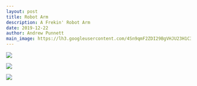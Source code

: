 ```yaml
---
layout: post
title: Robot Arm
description: A Frekin' Robot Arm
date: 2019-12-22
author: Andrew Punnett
main_image: https://lh3.googleusercontent.com/4Sn9qmF2ZDI29BgVHJU23H1C3sOcWLplMy-W0vzwZZaeQMACeOk_NC_tMoMxk6GOimCWza-jcdFqvozNHGg7dD7TZMpf-Bu5jNyoA9LUe0rh5r_RQt4RKT2ucHxUkSvNjkfx8ef-7aA=w1920-h1080
---
```


![](https://lh3.googleusercontent.com/4Sn9qmF2ZDI29BgVHJU23H1C3sOcWLplMy-W0vzwZZaeQMACeOk_NC_tMoMxk6GOimCWza-jcdFqvozNHGg7dD7TZMpf-Bu5jNyoA9LUe0rh5r_RQt4RKT2ucHxUkSvNjkfx8ef-7aA=w1920-h1080)

![](/public/images/robot_toolholder1.jpg)

![](/public/images/robot_toolholder2.jpg)
